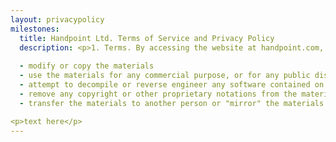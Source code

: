 ```yaml
---
layout: privacypolicy
milestones:
  title: Handpoint Ltd. Terms of Service and Privacy Policy
  description: <p>1. Terms. By accessing the website at handpoint.com, you are agreeing to be bound by these terms of service, all applicable laws and regulations, and agree that you are responsible for compliance with any applicable local laws. If you do not agree with any of these terms, you are prohibited from using or accessing this site. The materials contained in this website are protected by applicable copyright and trademark law.</p><p>2. Use License. Permission is granted to temporarily download one copy of the materials (information or software) on Handpoint Ltd.'s website for personal, non-commercial transitory viewing only. This is the grant of a license, not a transfer of title, and under this license you may not
  
  - modify or copy the materials
  - use the materials for any commercial purpose, or for any public display (commercial or non-commercial)
  - attempt to decompile or reverse engineer any software contained on Handpoint Ltd.'s website
  - remove any copyright or other proprietary notations from the materials
  - transfer the materials to another person or "mirror" the materials on any other server</p>

<p>text here</p>
--- 
```

